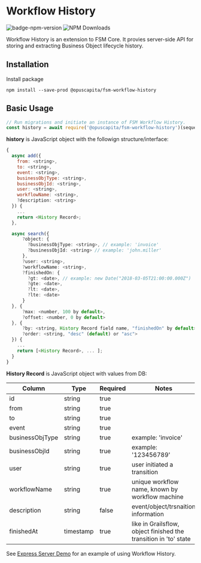 # Workflow History

![badge-npm-version](https://img.shields.io/npm/v/@opuscapita/fsm-workflow-history.svg)
![NPM Downloads](https://img.shields.io/npm/dm/@opuscapita/fsm-workflow-history.svg)

Workflow History is an extension to FSM Core.  It provies server-side API for storing and extracting Business Object lifecycle history.

## Installation

Install package

```
npm install --save-prod @opuscapita/fsm-workflow-history
```

## Basic Usage

```javascript
// Run migrations and initiate an instance of FSM Workflow History.
const history = await require('@opuscapita/fsm-workflow-history')(sequelize);
```

**history** is JavaScript object with the followign structure/interface:

```javascript
{
  async add({
    from: <string>,
    to: <string>,
    event: <string>,
    businessObjType: <string>,
    businessObjId: <string>,
    user: <string>,
    workflowName: <string>,
    ?description: <string>
  }) {
    ...
    return <History Record>;
  },

  async search({
      ?object: {
        ?businessObjType: <string>, // example: 'invoice'
        ?businessObjId: <string> // example: 'john.miller'
      },
      ?user: <string>,
      ?workflowName: <string>,
      ?finishedOn: {
        ?gt: <date>, // example: new Date("2018-03-05T21:00:00.000Z")
        ?gte: <date>,
        ?lt: <date>,
        ?lte: <date>
      }
  }, {
      ?max: <number, 100 by default>,
      ?offset: <number, 0 by default>
  }, {
      ?by: <string, History Record field name, "finishedOn" by default>, // example: 'user'
      ?order: <string, "desc" (default) or "asc">
  }) {
    ...
    return [<History Record>, ... ];
  }
}
```

**History Record** is JavaScript object with values from DB:

| Column           | Type      | Required | Notes                                                            |
|----------------- |-----------|----------|------------------------------------------------------------------|
| id               | string    | true     |                                                                  |
| from             | string    | true     |                                                                  |
| to               | string    | true     |                                                                  |
| event            | string    | true     |                                                                  |
| businessObjType  | string    | true     | example: 'invoice'                                               |
| businessObjId    | string    | true     | example: '123456789'                                             |
| user             | string    | true     | user initiated a transition                                      |
| workflowName     | string    | true     | unique workflow name, known by workflow machine                  |
| description      | string    | false    | event/object/trsnaition information                              |
| finishedAt       | timestamp | true     | like in Grailsflow, object finished the transition in 'to' state |

See [Express Server Demo](src/demo/server.js) for an example of using Workflow History.
